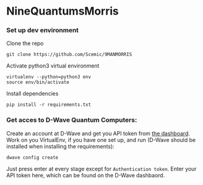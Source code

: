 # NineQuantumsMorris

### Set up dev environment

Clone the repo
```
git clone https://github.com/Scemic/9MANMORRIS
```

Activate python3 virtual environment
```
virtualenv --python=python3 env
source env/bin/activate
```

Install dependencies
```
pip install -r requirements.txt
```

### Get acces to D-Wave Quantum Computers:
Create an account at D-Wave and get you API token from
[the dashboard](https://cloud.dwavesys.com/leap/).
Work on you VirtualEnv, if you have one set up, and run
(D-Wave should be installed when installing the requirements):
```
dwave config create
```
Just press enter at every stage except for `Authentication token`.
Enter your API token here, which can be found on the D-Wave dashbaord.
